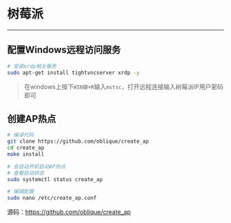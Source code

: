 # 树莓派

---

## 配置Windows远程访问服务

```bash
# 安装xrdp相关服务 
sudo apt-get install tightvncserver xrdp -y
```

> 在windows上按下`WIN键+R`输入`mstsc`，打开远程连接输入树莓派IP用户密码即可

## 创建AP热点

```bash
# 编译代码
git clone https://github.com/oblique/create_ap
cd create_ap
make install

# 会自动开机启动AP热点
# 查看启动状态
sudo systemctl status create_ap

# 编辑配置
sudo nano /etc/create_ap.conf
```

源码：https://github.com/oblique/create_ap